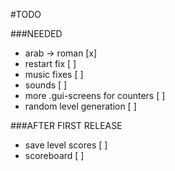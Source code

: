 ﻿#TODO

###NEEDED
- arab -> roman                   [x]
- restart fix                     [ ]
- music fixes                     [ ]
- sounds                          [ ]
- more .gui-screens for counters  [ ]
- random level generation         [ ]

###AFTER FIRST RELEASE
- save level scores               [ ]
- scoreboard                      [ ]